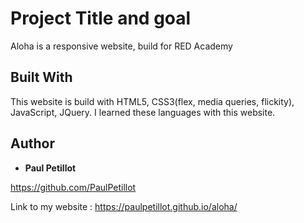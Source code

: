 # Project Title and goal

Aloha is a responsive website, build for RED Academy


## Built With

This website is build with HTML5, CSS3(flex, media queries, flickity), JavaScript, JQuery. I learned these languages with this website.

## Author

* **Paul Petillot**

https://github.com/PaulPetillot


Link to my website : https://paulpetillot.github.io/aloha/



